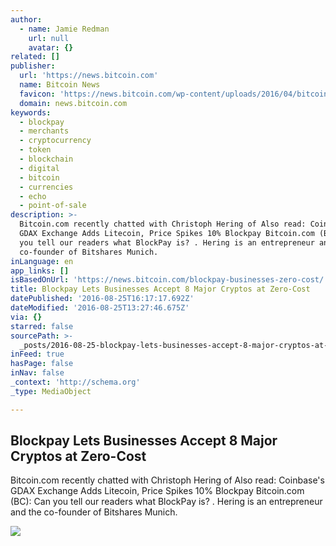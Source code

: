 ```yaml
---
author:
  - name: Jamie Redman
    url: null
    avatar: {}
related: []
publisher:
  url: 'https://news.bitcoin.com'
  name: Bitcoin News
  favicon: 'https://news.bitcoin.com/wp-content/uploads/2016/04/bitcoin_fav.png'
  domain: news.bitcoin.com
keywords:
  - blockpay
  - merchants
  - cryptocurrency
  - token
  - blockchain
  - digital
  - bitcoin
  - currencies
  - echo
  - point-of-sale
description: >-
  Bitcoin.com recently chatted with Christoph Hering of Also read: Coinbase's
  GDAX Exchange Adds Litecoin, Price Spikes 10% Blockpay Bitcoin.com (BC): Can
  you tell our readers what BlockPay is? . Hering is an entrepreneur and the
  co-founder of Bitshares Munich.
inLanguage: en
app_links: []
isBasedOnUrl: 'https://news.bitcoin.com/blockpay-businesses-zero-cost/'
title: Blockpay Lets Businesses Accept 8 Major Cryptos at Zero-Cost
datePublished: '2016-08-25T16:17:17.692Z'
dateModified: '2016-08-25T13:27:46.675Z'
via: {}
starred: false
sourcePath: >-
  _posts/2016-08-25-blockpay-lets-businesses-accept-8-major-cryptos-at-zero-cost.md
inFeed: true
hasPage: false
inNav: false
_context: 'http://schema.org'
_type: MediaObject

---
```

<article style=""><h1>Blockpay Lets Businesses Accept 8 Major Cryptos at Zero-Cost</h1><p>Bitcoin.com recently chatted with Christoph Hering of Also read: Coinbase's GDAX Exchange Adds Litecoin, Price Spikes 10% Blockpay Bitcoin.com (BC): Can you tell our readers what BlockPay is? . Hering is an entrepreneur and the co-founder of Bitshares Munich.</p><img src="https://news.bitcoin.com/wp-content/uploads/2016/08/shutterstock_369985658.jpg" /></article>